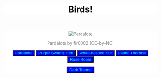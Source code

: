 <title>My page title</title>
<link href="https://fonts.googleapis.com/css?family=Open+Sans+Condensed:300|Sonsie+One" rel="stylesheet" type="text/css">

<style>
  :root 
  {
    --primary-color: rgb(0, 0, 255);
    --secondary-color: rgb(0, 255, 255);
    --bg-color: rgb(255, 255, 255);
    --font-color: rgb(128, 128, 128);
    --heading-color: rgb(0, 0, 0);
  }

  [data-theme="dark"] 
  {
    --primary-color: rgb(0, 128, 0);
    --secondary-color: rgb(0, 255, 0);
    --bg-color: rgb(0, 0, 0);
    --font-color: rgb(128, 128, 128);
    --heading-color: rgb(255, 255, 255);
  }

header
  {
    background-color: var(--bg-color);
    color: var(--heading-color);
    text-align: center;
  }

  main 
  {
    text-align: center;
    background-color: var(--bg-color);
    color: var(--font-color);
  }

  button
  {
    background-color: var(--primary-color);
    color: var(--secondary-color);
  }


</style>

<header>
  <h1>Birds!</h1>
</header>

<main>

<img id="Image" src="http://www.outgrabe.net/bird00.jpg" alt="Pardalote">
    <p id="credit">Pardalote by fir0002 (CC-by-NC)</p>
    
<button onclick="birdName('Pardalote')">Pardalote</button>
    <button onclick="birdName('Purple Swamp Hen')">Purple Swamp Hen</button>
    <button onclick="birdName('White-headed Stilt')">White-headed Stilt</button>
    <button onclick="birdName('Inland Thornbill')">Inland Thornbill</button>
    <button onclick="birdName('Rose Robin')">Rose Robin</button>  

<button onclick="themeSelection()">Dark Theme</button>

</main>

<script>
    function birdName(name) 
    {
        var birdImage = document.getElementById('Image');
        var credit = document.getElementById('credit');

        switch (name) 
        {
            case 'Pardalote':
                birdImage.src = 'http://www.outgrabe.net/bird00.jpg';
                credit.textContent = 'Pardalote by fir0002 (CC-by-NC)';
                break;
            case 'Purple Swamp Hen':
                birdImage.src = 'http://www.outgrabe.net/bird01.jpg'; 
                credit.textContent = 'Purple Swamp Hen by Your Name (CC-by-NC)';
                break;
            case 'White-headed Stilt':
                birdImage.src = 'http://www.outgrabe.net/bird02.jpg';
                credit.textContent = 'White-headed Stilt by JJ Harrison (CC-by-SA)';
                break;
            case 'Inland Thornbill':
                birdImage.src = 'http://www.outgrabe.net/bird03.jpg';
                credit.textContent = 'Inland Thornbill by Peter Jacobs (CC-by-SA)';
                break;
            case 'Rose Robin':
                birdImage.src = 'http://www.outgrabe.net/bird04.jpg';
                credit.textContent = 'Rose Robin by JJ Harrison (CC-by-SA)';
                break;
            default:
                break;
        }
    }

    function themeSelection() 
    {
        var isDarkTheme = document.documentElement.getAttribute("data-theme") === "dark";
        var rootElement = document.documentElement;

        if (isDarkTheme) 
        {
            rootElement.setAttribute("data-theme", "light");
        } 
        else 
        {
            rootElement.setAttribute("data-theme", "dark");
        }

        isDarkTheme = !isDarkTheme;
    }

</script>